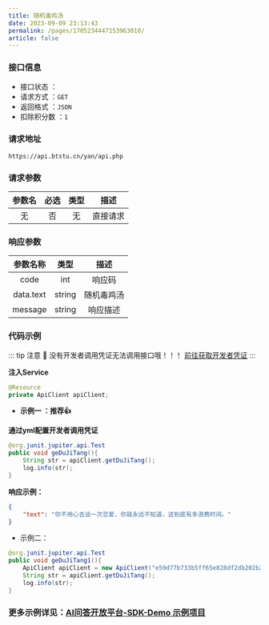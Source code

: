 ```yaml
---
title: 随机毒鸡汤
date: 2023-09-09 23:13:43
permalink: /pages/1705234447153963010/
article: false
---
```


### 接口信息

- 接口状态 ： <Badge text="正常"/>
- 请求方式 ：`GET`
- 返回格式 ：`JSON`
- 扣除积分数 ：`1`

### 请求地址 
```shell
https://api.btstu.cn/yan/api.php
```

### 请求参数 

| 参数名 | 必选 | 类型 |   描述   |
|:---:|:---:|:---:|:---:|
|   无   |  否  |  无  | 直接请求 |

### 响应参数 

| 参数名称  |  类型  |    描述    |
| :-------: | :----: | :--------: |
|   code    |  int   |   响应码   |
| data.text | string | 随机毒鸡汤 |
|  message  | string |  响应描述  |

### 代码示例

::: tip 注意 🔔️
没有开发者调用凭证无法调用接口哦！！！ [前往获取开发者凭证](http://api.tempeisite.xyz/account/center)
:::

**注入Service**

```java
@Resource
private ApiClient apiClient;
```

- **示例一 ：推荐👍**

**通过yml配置开发者调用凭证**

```java
@org.junit.jupiter.api.Test
public void geDuJiTang(){
    String str = apiClient.getDuJiTang();
    log.info(str);
}
```

**响应示例：**

```json
{
    "text": "你不用心去谈一次恋爱，你就永远不知道，这到底有多浪费时间。"
}
```

- 示例二：

```Java
@org.junit.jupiter.api.Test
public void geDuJiTang1(){
    ApiClient apiClient = new ApiClient("e59d77b733b5ff65e828df2db202b269", "69996d59f9bb7605d5867d90a93a686b");
    String str = apiClient.getDuJiTang();
    log.info(str);
}
```
###  **更多示例详见：[AI问答开放平台-SDK-Demo 示例项目](https://github.com/Tenpeisite/faiz-api-demo)**


